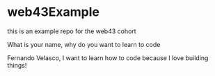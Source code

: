 # web43Example
this is an example repo for the web43 cohort


What is your name, why do you want to learn to code

Fernando Velasco, I want to learn how to code because I love building things!
